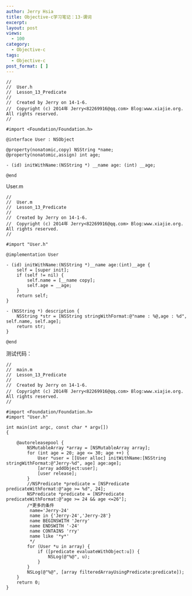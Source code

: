 ```yaml
---
author: Jerry Hsia
title: Objective-c学习笔记：13-谓词
excerpt:
layout: post
views:
  - 100
category:
  - Objective-c
tags:
  - Objective-c
post_format: [ ]
---
```

    //
    //  User.h
    //  Lesson_13_Predicate
    //
    //  Created by Jerry on 14-1-6.
    //  Copyright (c) 2014年 Jerry<82269916@qq.com> Blog:www.xiajie.org. All rights reserved.
    //
    
    #import <Foundation/Foundation.h>
    
    @interface User : NSObject
    
    @property(nonatomic,copy) NSString *name;
    @property(nonatomic,assign) int age;
    
    - (id) initWithName:(NSString *) __name age: (int) __age;
    
    @end

User.m

    //
    //  User.m
    //  Lesson_13_Predicate
    //
    //  Created by Jerry on 14-1-6.
    //  Copyright (c) 2014年 Jerry<82269916@qq.com> Blog:www.xiajie.org. All rights reserved.
    //
    
    #import "User.h"
    
    @implementation User
    
    - (id) initWithName:(NSString *)__name age:(int)__age {
        self = [super init];
        if (self != nil) {
            self.name = [__name copy];
            self.age = __age;
        }
        return self;
    }
    
    - (NSString *) description {
        NSString *str = [NSString stringWithFormat:@"name : %@,age : %d", self.name, self.age];
        return str;
    }
    
    @end

测试代码：

    //
    //  main.m
    //  Lesson_13_Predicate
    //
    //  Created by Jerry on 14-1-6.
    //  Copyright (c) 2014年 Jerry<82269916@qq.com> Blog:www.xiajie.org. All rights reserved.
    //
    
    #import <Foundation/Foundation.h>
    #import "User.h"
    
    int main(int argc, const char * argv[])
    {
    
        @autoreleasepool {
            NSMutableArray *array = [NSMutableArray array];
            for (int age = 20; age <= 30; age ++) {
                User *user = [[User alloc] initWithName:[NSString stringWithFormat:@"Jerry-%d", age] age:age];
                [array addObject:user];
                [user release];
            }
            //NSPredicate *predicate = [NSPredicate predicateWithFormat:@"age >= %d", 24];
            NSPredicate *predicate = [NSPredicate predicateWithFormat:@"age >= 24 && age <=26"];
            /*更多的条件
             name='Jerry-24'
             name in {'Jerry-24','Jerry-28'}
             name BEGINSWITH 'Jerry'
             name ENDSWITH '-24'
             name CONTAINS 'rry'
             name like '*y*'
             */
            for (User *u in array) {
                if ([predicate evaluateWithObject:u]) {
                    NSLog(@"%@", u);
                }
            }
            NSLog(@"%@", [array filteredArrayUsingPredicate:predicate]);
        }
        return 0;
    }

 